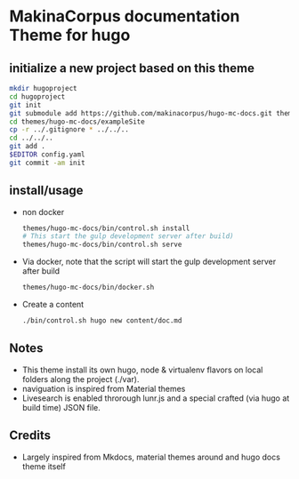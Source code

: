 # MakinaCorpus documentation Theme for hugo
## initialize a new project based on this theme

```sh
mkdir hugoproject
cd hugoproject
git init
git submodule add https://github.com/makinacorpus/hugo-mc-docs.git themes/hugo-mc-docs
cd themes/hugo-mc-docs/exampleSite
cp -r ../.gitignore * ../../..
cd ../../..
git add .
$EDITOR config.yaml
git commit -am init
```

## install/usage

- non docker

    ```sh
    themes/hugo-mc-docs/bin/control.sh install
    # This start the gulp development server after build)
    themes/hugo-mc-docs/bin/control.sh serve
    ```

- Via docker, note that the script will start the gulp development server after build

    ```sh
    themes/hugo-mc-docs/bin/docker.sh
    ```
- Create a content

    ```sh
    ./bin/control.sh hugo new content/doc.md
    ```

## Notes
- This theme install its own hugo, node & virtualenv flavors
    on local folders along the project (./var).
- naviguation is inspired from Material themes
- Livesearch is enabled throrough lunr.js and a special crafted (via hugo at build time) JSON file.


## Credits
- Largely inspired from Mkdocs, material themes around and hugo docs theme itself
